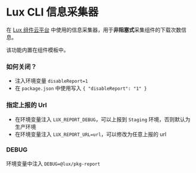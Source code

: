 # Lux CLI 信息采集器

在 [Lux 组件云平台](https://lux.corp.kuaishou.com/) 中使用的信息采集器，用于**非阻塞式**采集组件的下载次数信息。

该功能内置在组件模板中。

### 如何关闭？

- 注入环境变量 `disableReport=1`
- 在 `package.json` 中使用写入 `{ "disableReport": "1" }`

### 指定上报的 Url

- 在环境变量注入 `LUX_REPORT_DEBUG`，可以上报到 `Staging` 环境，否则默认为生产环境
- 在环境变量注入 `LUX_REPORT_URL=url`，可以修改为任意上报的 url



### DEBUG

环境变量中注入 `DEBUG=@lux/pkg-report`